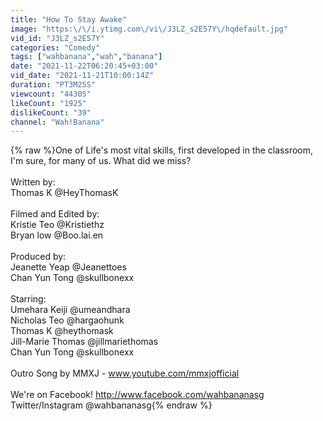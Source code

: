 ```yaml
---
title: "How To Stay Awake"
image: "https:\/\/i.ytimg.com\/vi\/J3LZ_s2E57Y\/hqdefault.jpg"
vid_id: "J3LZ_s2E57Y"
categories: "Comedy"
tags: ["wahbanana","wah","banana"]
date: "2021-11-22T06:20:45+03:00"
vid_date: "2021-11-21T10:00:14Z"
duration: "PT3M25S"
viewcount: "44305"
likeCount: "1925"
dislikeCount: "39"
channel: "Wah!Banana"
---
```

{% raw %}One of Life's most vital skills, first developed in the classroom, I'm sure, for many of us. What did we miss?<br /><br />Written by:<br />Thomas K @HeyThomasK<br /><br />Filmed and Edited by:<br />Kristie Teo @Kristiethz<br />Bryan low @Boo.lai.en<br /><br />Produced by:<br />Jeanette Yeap @Jeanettoes<br />Chan Yun Tong @skullbonexx<br /><br />Starring: <br />Umehara Keiji @umeandhara<br />Nicholas Teo @hargaohunk <br />Thomas K @heythomask <br />Jill-Marie Thomas @jillmariethomas <br />Chan Yun Tong @skullbonexx<br /><br />Outro Song by MMXJ - www.youtube.com/mmxjofficial<br /><br />We're on Facebook! <a rel="nofollow" target="blank" href="http://www.facebook.com/wahbananasg">http://www.facebook.com/wahbananasg</a><br />Twitter/Instagram @wahbananasg{% endraw %}
